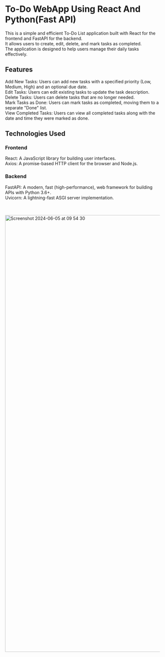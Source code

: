 # To-Do WebApp Using React And Python(Fast API)
This is a simple and efficient To-Do List application built with React for the frontend and FastAPI for the backend.<br/> It allows users to create, edit, delete, and mark tasks as completed.<br/> The application is designed to help users manage their daily tasks effectively.<br/>

## Features
Add New Tasks: Users can add new tasks with a specified priority (Low, Medium, High) and an optional due date.<br/>
Edit Tasks: Users can edit existing tasks to update the task description.<br/>
Delete Tasks: Users can delete tasks that are no longer needed.<br/>
Mark Tasks as Done: Users can mark tasks as completed, moving them to a separate "Done" list.<br/>
View Completed Tasks: Users can view all completed tasks along with the date and time they were marked as done.<br/>
## Technologies Used


### Frontend
React: A JavaScript library for building user interfaces.<br/>
Axios: A promise-based HTTP client for the browser and Node.js.<br/>
### Backend
FastAPI: A modern, fast (high-performance), web framework for building APIs with Python 3.6+.<br/>
Uvicorn: A lightning-fast ASGI server implementation.<br/><br/><br/>


<img width="1418" alt="Screenshot 2024-06-05 at 09 54 30" src="https://github.com/Hiru1003/todo_app/assets/122656994/6d823296-4915-412f-95ec-6a2b4a212023">
